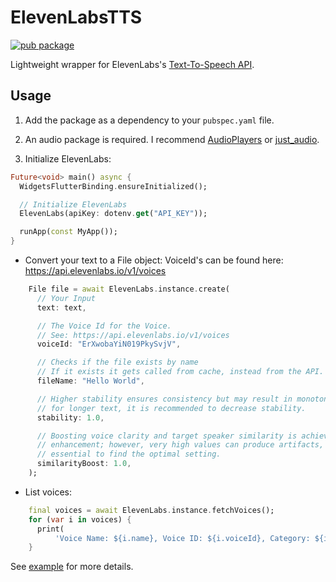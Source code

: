 # ElevenLabsTTS

[![pub package](https://img.shields.io/pub/v/elevenlabs.svg)](https://pub.dartlang.org/packages/elevenlabs)

Lightweight wrapper for ElevenLabs's [Text-To-Speech API](https://beta.elevenlabs.io).

## Usage

1. Add the package as a dependency to your `pubspec.yaml` file.
2. An audio package is required. I recommend [AudioPlayers](https://pub.dev/packages/audioplayers) or [just_audio](https://pub.dev/packages/just_audio).

3. Initialize ElevenLabs:

```dart
Future<void> main() async {
  WidgetsFlutterBinding.ensureInitialized();

  // Initialize ElevenLabs
  ElevenLabs(apiKey: dotenv.get("API_KEY"));

  runApp(const MyApp());
}
```


- Convert your text to a File object:
VoiceId's can be found here: https://api.elevenlabs.io/v1/voices

```dart
    File file = await ElevenLabs.instance.create(
      // Your Input
      text: text,

      // The Voice Id for the Voice.
      // See: https://api.elevenlabs.io/v1/voices
      voiceId: "ErXwobaYiN019PkySvjV",

      // Checks if the file exists by name
      // If it exists it gets called from cache, instead from the API.
      fileName: "Hello World",

      // Higher stability ensures consistency but may result in monotony, therefore
      // for longer text, it is recommended to decrease stability.
      stability: 1.0,

      // Boosting voice clarity and target speaker similarity is achieved by high
      // enhancement; however, very high values can produce artifacts, so it's
      // essential to find the optimal setting.
      similarityBoost: 1.0,
    );
```

- List voices:
```dart
    final voices = await ElevenLabs.instance.fetchVoices();
    for (var i in voices) {
      print(
          'Voice Name: ${i.name}, Voice ID: ${i.voiceId}, Category: ${i.category}');
    }
```
See [example](https://github.com/jonafeucht/ElevenLabsTTS/blob/main/example/lib/main.dart) for more details.
